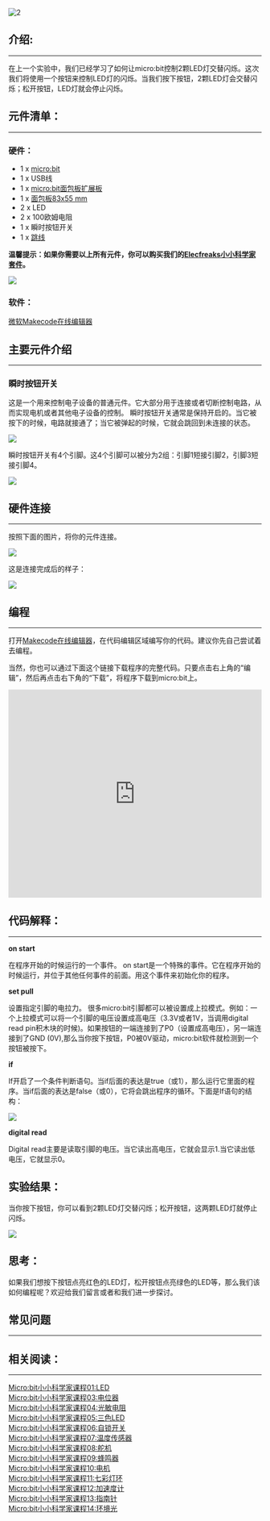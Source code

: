 ![2](https://i.imgur.com/SVbSfPB.jpg)

## 介绍:
---

在上一个实验中，我们已经学习了如何让micro:bit控制2颗LED灯交替闪烁。这次我们将使用一个按钮来控制LED灯的闪烁。当我们按下按钮，2颗LED灯会交替闪烁；松开按钮，LED灯就会停止闪烁。


## 元件清单：
---

### 硬件：

- 1 x [micro:bit](http://www.elecfreaks.com/estore/bbc-micro-bit-board-for-coding-programming.html)  
- 1 x USB线  
- 1 x [micro:bit面包板扩展板](http://www.elecfreaks.com/estore/microbit-breadboard-adapter.html)  
- 1 x [面包板83x55 mm](http://www.elecfreaks.com/estore/transparent-breadboard-83-55-mm.html)  
- 2 x LED  
- 2 x 100欧姆电阻  
- 1 x 瞬时按钮开关  
- 1 x [跳线](http://www.elecfreaks.com/estore/breadborad-jumper-wire-65pcs-pack.html)  

**温馨提示：如果你需要以上所有元件，你可以购买我们的[Elecfreaks小小科学家套件](https://item.taobao.com/item.htm?spm=a1z10.1-c-s.w4024-17803785896.2.18dc3f94XOgpWg&id=562837851877&scene=taobao_shop)。**

![](https://i.imgur.com/W4tseua.jpg)

### 软件：

[微软Makecode在线编辑器](https://makecode.microbit.org/)


## 主要元件介绍
---

### 瞬时按钮开关

这是一个用来控制电子设备的普通元件。它大部分用于连接或者切断控制电路，从而实现电机或者其他电子设备的控制。
瞬时按钮开关通常是保持开启的。当它被按下的时候，电路就接通了；当它被弹起的时候，它就会跳回到未连接的状态。

![](https://i.imgur.com/IO2KzaW.jpg)

瞬时按钮开关有4个引脚。这4个引脚可以被分为2组：引脚1短接引脚2，引脚3短接引脚4。

![](https://i.imgur.com/OgWZfBQ.jpg)


## 硬件连接
---

按照下面的图片，将你的元件连接。

![](https://i.imgur.com/qXKoSN4.jpg) 

这是连接完成后的样子：

![](https://i.imgur.com/uGLigLh.jpg)


## 编程
---

打开[Makecode在线编辑器](https://makecode.microbit.org/)，在代码编辑区域编写你的代码。建议你先自己尝试着去编程。 

当然，你也可以通过下面这个链接下载程序的完整代码。只要点击右上角的“编辑”，然后再点击右下角的“下载”，将程序下载到micro:bit上。

<div style="position:relative;height:0;padding-bottom:81.97%;overflow:hidden;"><iframe style="position:absolute;top:0;left:0;width:100%;height:100%;" src="https://makecode.microbit.org/---run?id=_6sjLfwXVhaxg" allowfullscreen="allowfullscreen" sandbox="allow-popups allow-forms allow-scripts allow-same-origin" frameborder="0"></iframe></div>


## 代码解释：
---

**on start**

在程序开始的时候运行的一个事件。
on start是一个特殊的事件。它在程序开始的时候运行，并位于其他任何事件的前面。用这个事件来初始化你的程序。

**set pull**

设置指定引脚的电拉力。
很多micro:bit引脚都可以被设置成上拉模式。例如：一个上拉模式可以将一个引脚的电压设置成高电压（3.3V或者1V，当调用digital read pin积木块的时候)。如果按钮的一端连接到了P0（设置成高电压），另一端连接到了GND (0V),那么当你按下按钮，P0被0V驱动，micro:bit软件就检测到一个按钮被按下。

**if**

If开启了一个条件判断语句。当if后面的表达是true（或1），那么运行它里面的程序。当if后面的表达是false（或0），它将会跳出程序的循环。下面是If语句的结构： 

![](https://i.imgur.com/IrqTK6y.jpg)

**digital read**

Digital read主要是读取引脚的电压。当它读出高电压，它就会显示1.当它读出低电压，它就显示0。


## 实验结果：

当你按下按钮，你可以看到2颗LED灯交替闪烁；松开按钮，这两颗LED灯就停止闪烁。

![](https://i.imgur.com/7w5yp6z.gif)


## 思考：

如果我们想按下按钮点亮红色的LED灯，松开按钮点亮绿色的LED等，那么我们该如何编程呢？欢迎给我们留言或者和我们进一步探讨。


## 常见问题
---


## 相关阅读：
---

[Micro:bit小小科学家课程01:LED](/Micro_bit_Starter_Kit_Lesson_01_LED_CN/)  
[Micro:bit小小科学家课程03:电位器](/Micro_bit_Starter_Kit_Lesson_03_Trimpot_CN/)  
[Micro:bit小小科学家课程04:光敏电阻](/Micro_bit_Starter_Kit_Lesson_04_Photocell_CN/)  
[Micro:bit小小科学家课程05:三色LED](/Micro_bit_Starter_Kit_Lesson_05_RGB_LED_CN/)  
[Micro:bit小小科学家课程06:自锁开关](/Micro_bit_Starter_Kit_Lesson_06_Self_lock_Switch_CN/)  
[Micro:bit小小科学家课程07:温度传感器](/Micro_bit_Starter_Kit_Lesson_07_Temperature_Sensor_CN/)  
[Micro:bit小小科学家课程08:舵机](/Micro_bit_Starter_Kit_Lesson_08_Servo_CN/)  
[Micro:bit小小科学家课程09:蜂鸣器](/Micro_bit_Starter_Kit_Lesson_09_Buzzer_CN/)  
[Micro:bit小小科学家课程10:电机](/Micro_bit_Starter_Kit_Lesson_10_Motor_CN/)  
[Micro:bit小小科学家课程11:七彩灯环](/Micro_bit_Starter_Kit_Lesson_11_Rainbow_LED_CN/)  
[Micro:bit小小科学家课程12:加速度计](/Micro_bit_Starter_Kit_Lesson_12_Accelerometer_CN/)  
[Micro:bit小小科学家课程13:指南针](/Micro_bit_Starter_Kit_Lesson_13_Compass_CN/)  
[Micro:bit小小科学家课程14:环境光](/Micro_bit_Starter_Kit_Lesson_14_Ambient_Light_CN/)  


